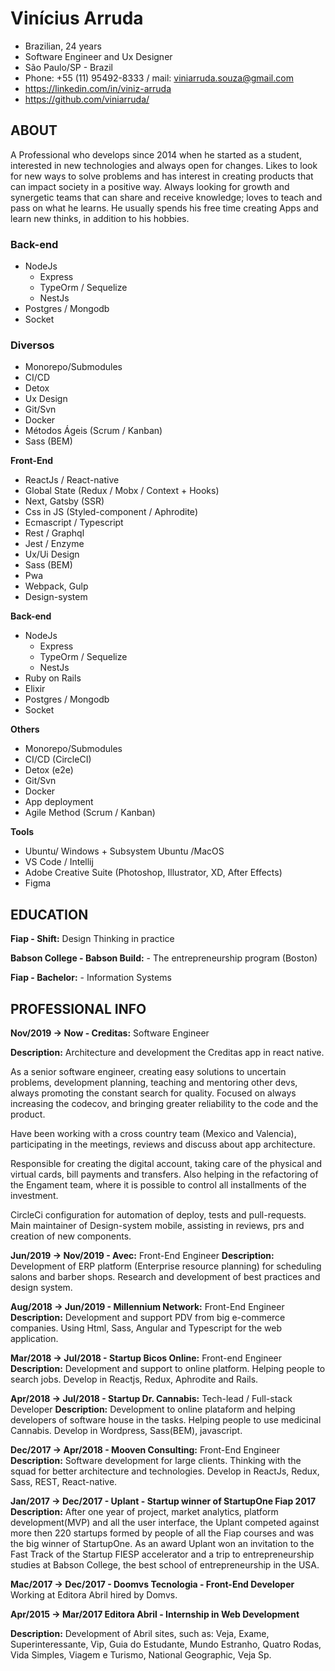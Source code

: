 # Vinícius Arruda

- Brazilian, 24 years
- Software Engineer and Ux Designer
- São Paulo/SP - Brazil
- Phone: +55 (11) 95492-8333 / mail: viniarruda.souza@gmail.com
- https://linkedin.com/in/viniz-arruda
- https://github.com/viniarruda/

## ABOUT

A Professional who develops since 2014 when he started as a student, interested in new technologies and always open for changes. Likes to look for new ways to solve problems and has interest in creating products that can impact society in a positive way.
Always looking for growth and synergetic teams that can share and receive knowledge; loves to teach and pass on what he learns. He usually spends his free time creating Apps and learn new thinks, in addition to his hobbies.

### Back-end
- NodeJs 
  - Express
  - TypeOrm / Sequelize
  - NestJs
- Postgres / Mongodb
- Socket

### Diversos
- Monorepo/Submodules
- CI/CD
- Detox
- Ux Design
- Git/Svn
- Docker
- Métodos Ágeis (Scrum / Kanban)
- Sass (BEM)

**Front-End**

- ReactJs / React-native
- Global State (Redux / Mobx / Context + Hooks)
- Next, Gatsby (SSR)
- Css in JS (Styled-component / Aphrodite)
- Ecmascript / Typescript
- Rest / Graphql
- Jest / Enzyme
- Ux/Ui Design
- Sass (BEM)
- Pwa
- Webpack, Gulp
- Design-system

**Back-end**
- NodeJs 
  - Express
  - TypeOrm / Sequelize
  - NestJs
- Ruby on Rails
- Elixir
- Postgres / Mongodb
- Socket

**Others**
- Monorepo/Submodules
- CI/CD (CircleCI)
- Detox (e2e)
- Git/Svn
- Docker
- App deployment
- Agile Method (Scrum / Kanban)

**Tools**
- Ubuntu/ Windows + Subsystem Ubuntu /MacOS
- VS Code / Intellij
- Adobe Creative Suite (Photoshop, Illustrator, XD, After Effects)
- Figma

## EDUCATION 

**Fiap - Shift:** Design Thinking in practice

**Babson College - Babson Build:** - The entrepreneurship program (Boston)

**Fiap - Bachelor:** - Information Systems

## PROFESSIONAL INFO

**Nov/2019 -> Now - Creditas:** Software Engineer

**Description:** Architecture and development the Creditas app in react native.

As a senior software engineer, creating easy solutions to uncertain problems, development planning, teaching and mentoring other devs, always promoting the constant search for quality. Focused on always increasing the codecov, and bringing greater reliability to the code and the product.

Have been working with a cross country team (Mexico and Valencia), participating in the meetings, reviews and discuss about app architecture.

Responsible for creating the digital account, taking care of the physical and virtual cards, bill payments and transfers. Also helping in the refactoring of the Engament team, where it is possible to control all installments of the investment.

CircleCi configuration for automation of deploy, tests and pull-requests. Main maintainer of Design-system mobile, assisting in reviews, prs and creation of new components.

**Jun/2019 -> Nov/2019 - Avec:** Front-End Engineer
**Description:** Development of ERP platform (Enterprise resource planning) for scheduling salons and barber shops. Research and development of best practices and design system.

**Aug/2018 -> Jun/2019 - Millennium Network:** Front-End Engineer
**Description:** Development and support PDV from big e-commerce companies. Using Html, Sass, Angular and Typescript for the web application.

**Mar/2018 -> Jul/2018 - Startup Bicos Online:** Front-end Engineer
**Description:** Development and support to online platform. Helping people to search jobs. Develop in Reactjs, Redux, Aphrodite and Rails.

**Apr/2018 -> Jul/2018 - Startup Dr. Cannabis:** Tech-lead / Full-stack Developer
**Description:** Development to online plataform and helping developers of software house in the tasks. Helping people to use medicinal Cannabis. Develop in Wordpress, Sass(BEM), javascript. 

**Dec/2017 -> Apr/2018 - Mooven Consulting:** Front-End Engineer
**Description:** Software development for large clients. Thinking with the squad for better architecture and technologies. Develop in ReactJs, Redux, Sass, REST, React-native.

**Jan/2017 -> Dec/2017 - Uplant - Startup winner of StartupOne Fiap 2017**
**Description:** After one year of project, market analytics, platform development(MVP) and all the user interface, the Uplant competed against more then 220 startups formed by people of all the Fiap courses and was the big winner of StartupOne. As an award Uplant won an invitation to the Fast Track of the Startup FIESP accelerator and a trip to entrepreneurship studies at Babson College, the best school of entrepreneurship in the USA.

**Mac/2017 -> Dec/2017 - Doomvs Tecnologia - Front-End Developer**
Working at Editora Abril hired by Domvs.

**Apr/2015 -> Mar/2017 Editora Abril - Internship in Web Development**

**Description:** Development of Abril sites, such as: Veja, Exame, Superinteressante, Vip, Guia do Estudante, Mundo Estranho, Quatro Rodas, Vida Simples, Viagem e Turismo, National Geographic, Veja Sp. 








